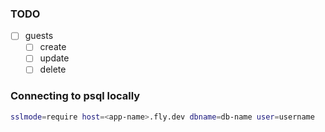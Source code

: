 ### TODO

- [ ] guests
  - [ ] create
  - [ ] update
  - [ ] delete

### Connecting to psql locally

```bash
sslmode=require host=<app-name>.fly.dev dbname=db-name user=username
```
